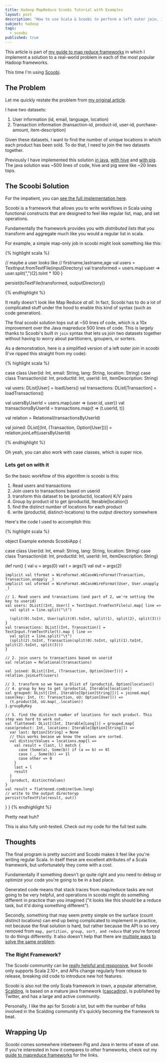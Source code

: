 ```yaml
---
title: Hadoop MapReduce Scoobi Tutorial with Examples
layout: post
description: "How to use Scala & Scoobi to perform a left outer join. Includes a comparision with Hive, Pig, and Java Mapreduce"
subject: hadoop
tags: 
  - scoobi
published: true
---
```



This article is part of [my guide to map reduce frameworks][1] in which I implement a solution to a real-world problem in each of the most popular Hadoop frameworks.

This time I'm using [Scoobi][2].

## The Problem

Let me quickly restate the problem from [my original article][3].

I have two datasets:

1. User information (id, email, language, location)
2. Transaction information (transaction-id, product-id, user-id, purchase-amount, item-description)

Given these datasets, I want to find the number of unique locations in which each product has been sold. To do that, I need to join the two datasets together.

Previously I have implemented this solution [in java][4], [with hive][5] and [with pig][6]. The java solution was ~500 lines of code, hive and pig were like ~20 lines tops.

## The Scoobi Solution

For the impatient, you can [see the full implementation here][7].

Scoobi is a framework that allows you to write workflows in Scala using functional constructs that are designed to feel like regular list, map, and set operations.

Fundamentally the framework provides you with *distributed lists* that you transform and aggregate much like you would a regular list in scala.

For example, a simple map-only job in scoobi might look something like this:

{% highlight scala %}

// maybe a user looks like
// firstname,lastname,age
val users = TextInput.fromTextFile(inputDirectory)
val transformed = users.map{user =>
	user.split(",")(2).toInt * 100
}

persist(toTextFile(transformed, outputDirectory))

{% endhighlight %}

It really doesn't look like Map Reduce *at all*. In fact, Scoobi has to do a lot of complicated stuff under the hood to enable this kind of syntax (such as code generation).

The final scoobi solution tops out at ~50 lines of code, which is a 10x improvement over the Java mapreduce 500 lines of code. This is largely thanks to Scoobi's built in `join` syntax that lets us join two datasets together without having to worry about partitioners, groupers, or sorters.

As a demonstration, here is a simplified version of a left outer join in scoobi (I've ripped this straight from my code):

{% highlight scala %}

case class User(id: Int, email: String, lang: String, location: String)
case class Transaction(id: Int, productId: Int, userId: Int, itemDescription: String)

val users: DList[User] = loadUsers()
val transactions: DList[Transaction] = loadTransactions()

val usersByUserId = users.map{user => (user.id, user)}
val transactionsByUserId = transactions.map{t => (t.userId, t)}

val relation = Relational(transactionsByUserId)

val joined: DList[(Int, (Transaction, Option[User]))] = relation.joinLeft(usersByUserId)

{% endhighlight %}

Oh yeah, you can also work with case classes, which is super nice.

### Lets get on with it

So the basic workflow of this algorithm is scoobi is this:

1. Read users and transactions
2. Join users to transactions based on userid
3. transform this dataset to be (productid, location) K/V pairs
4. Group by product id to get (productid, Iterable\[location\])
5. find the distinct number of locations for each product
6. write (productid, distinct-locations) to the output directory somewhere

Here's the code I used to accomplish this:

{% highlight scala %}

object Example extends ScoobiApp {

  case class User(id: Int, email: String, lang: String, location: String)
  case class Transaction(id: Int, productId: Int, userId: Int, itemDescription: String)

  def run() {
    val u = args(0)
    val t = args(1)
    val out = args(2)

    implicit val tformat = WireFormat.mkCaseWireFormat(Transaction, Transaction.unapply _)
    implicit val uformat = WireFormat.mkCaseWireFormat(User, User.unapply _)

    // 1. Read users and transactions (and part of 2, we're setting the key to userid)
    val users: DList[(Int, User)] = TextInput.fromTextFile(u).map{ line =>
      val split = line.split("\t")

      (split(0).toInt, User(split(0).toInt, split(1), split(2), split(3)))
    }
    val transactions: DList[(Int, Transaction)] = TextInput.fromTextFile(t).map { line =>
      val split = line.split("\t")
      (split(2).toInt, Transaction(split(0).toInt, split(1).toInt, split(2).toInt, split(3)))
    }

    // 2. join users to transactions based on userid
    val relation = Relational(transactions)

    val joined: DList[(Int, (Transaction, Option[User]))] = relation.joinLeft(users)

    // 3. transform so we have a Dlist of (productid, Option[location])
    // 4. group by key to get (productid, Iterable[location])
    val grouped: DList[(Int, Iterable[Option[String]])] = joined.map{ case(key: Int, (t: Transaction, oU: Option[User])) =>
      (t.productId, oU.map(_.location))
    }.groupByKey

    // 5. find the distinct number of locations for each product. This step was hard to work out.
    val flattened: DList[(Int, Iterable[Long])] = grouped.map{ case(product: Int, locations: Iterable[Option[String]]) => 
      var last: Option[String] = None
      // this works becase we know the values are sorted.
      val distinctValues = locations.map{l =>
        val result = (last, l) match {
          case (Some(a), Some(b)) if (a == b) => 0l
          case (_, Some(b)) => 1l
          case other => 0
        }
        last = l
        result
      }      
      (product, distinctValues)
    }
    val result = flattened.combine(Sum.long)
    // write to the output directoryp
    persist(toTextFile(result, out))
  }
}
{% endhighlight %}

Pretty neat huh?

This is also fully unit-tested. Check out my code for the full test suite.

## Thoughts

The final program is pretty succint and Scoobi makes it feel like you're writing regular Scala. In itself these are excellent attributes of a Scala framework, but unfortunately they come with a cost.

Fundamentally if something doesn't go quite right and you need to debug or optimize your code you're going to be in a bad place. 

Generated code means that stack traces from map/reduce tasks are not going to be very helpful, and operations in scoobi might do something different in practice than you imagined ("it looks like this should be a reduce task, but it'd doing something different").

Secondly, something that may seem pretty simple on the surface (count distinct locations) can end up being complicated to implement in practice, not because the final solution is hard, but rather because the API is so very removed from `map, partition, group, sort, and reduce` that you're forced to do things differently. It also doesn't help that there are [multiple ways][7] [to solve the same problem][8].

### The Right Framework?

The Scoobi community can be [really helpful and responsive][8], but Scoobi only supports Scala 2.10+, and APIs change regularly from release to release, breaking old code to introduce new hot features. 

Scoobi is also not the only Scala framework in town, a popular alternative, [Scalding][9], is based on a mature java framework ([cascading][10]), is published by Twitter, and has a large and active community.

Personally, I like the api for Scoobi a lot, but with the number of folks involved in the Scalding community it's quickly becoming the framework to beat.


## Wrapping Up

Scoobi comes somewhere inbetween Pig and Java in terms of ease of use. If you're interested in how it compares to other frameworks, check out my [guide to mapreduce frameworks][1] for the links.



[1]: /2013/01/05/a-quick-guide-to-hadoop-map-reduce-frameworks.html
[2]: https://github.com/nicta/scoobi
[3]: /2013/01/05/a-quick-guide-to-hadoop-map-reduce-frameworks.html#walkthrough
[4]: /2013/02/09/real-world-hadoop-implementing-a-left-outer-join-in-hadoop-map-reduce.html
[5]: /2013/02/20/real-world-hadoop---implementing-a-left-outer-join-in-hive.html
[6]: /2013/04/07/real-world-hadoop---implementing-a-left-outer-join-in-pig.html
[7]: https://github.com/rathboma/hadoop-framework-examples/blob/master/scoobi/src/main/scala/com/matthewrathbone/example/Example.scala
[8]: https://groups.google.com/forum/#!topic/scoobi-users/qAMxek-rMw4
[9]: https://github.com/twitter/scalding
[10]: http://www.cascading.org/
